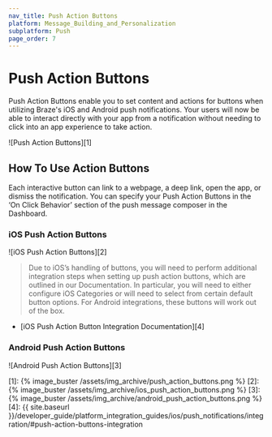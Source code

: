 ```yaml
---
nav_title: Push Action Buttons
platform: Message_Building_and_Personalization
subplatform: Push
page_order: 7
---
```

# Push Action Buttons

Push Action Buttons enable you to set content and actions for buttons when utilizing Braze's iOS and Android push notifications. Your users will now be able to interact directly with your app from a notification without needing to click into an app experience to take action.

![Push Action Buttons][1]

## How To Use Action Buttons

Each interactive button can link to a webpage, a deep link, open the app, or dismiss the notification. You can specify your Push Action Buttons in the ‘On Click Behavior’ section of the push message composer in the Dashboard.

### iOS Push Action Buttons

![iOS Push Action Buttons][2]

>  Due to iOS’s handling of buttons, you will need to perform additional integration steps when setting up push action buttons, which are outlined in our Documentation. In particular, you will need to either configure iOS Categories or will need to select from certain default button options. For Android integrations, these buttons will work out of the box.

- [iOS Push Action Button Integration Documentation][4]

### Android Push Action Buttons
![Android Push Action Buttons][3]


[1]: {% image_buster /assets/img_archive/push_action_buttons.png %}
[2]: {% image_buster /assets/img_archive/ios_push_action_buttons.png %}
[3]: {% image_buster /assets/img_archive/android_push_action_buttons.png %}
[4]: {{ site.baseurl }}/developer_guide/platform_integration_guides/ios/push_notifications/integration/#push-action-buttons-integration
